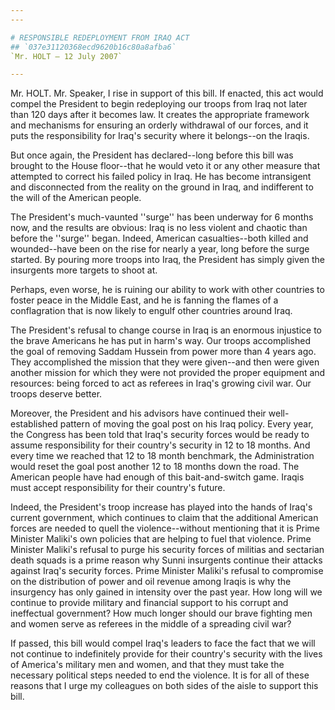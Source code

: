 ```yaml
---
---

# RESPONSIBLE REDEPLOYMENT FROM IRAQ ACT
## `037e31120368ecd9620b16c80a8afba6`
`Mr. HOLT — 12 July 2007`

---
```



Mr. HOLT. Mr. Speaker, I rise in support of this bill. If enacted, 
this act would compel the President to begin redeploying our troops 
from Iraq not later than 120 days after it becomes law. It creates the 
appropriate framework and mechanisms for ensuring an orderly withdrawal 
of our forces, and it puts the responsibility for Iraq's security where 
it belongs--on the Iraqis.

But once again, the President has declared--long before this bill was 
brought to the House floor--that he would veto it or any other measure 
that attempted to correct his failed policy in Iraq. He has become 
intransigent and disconnected from the reality on the ground in Iraq, 
and indifferent to the will of the American people.

The President's much-vaunted ''surge'' has been underway for 6 months 
now, and the results are obvious: Iraq is no less violent and chaotic 
than before the ''surge'' began. Indeed, American casualties--both 
killed and wounded--have been on the rise for nearly a year, long 
before the surge started. By pouring more troops into Iraq, the 
President has simply given the insurgents more targets to shoot at.

Perhaps, even worse, he is ruining our ability to work with other 
countries to foster peace in the Middle East, and he is fanning the 
flames of a conflagration that is now likely to engulf other countries 
around Iraq.

The President's refusal to change course in Iraq is an enormous 
injustice to the brave Americans he has put in harm's way. Our troops 
accomplished the goal of removing Saddam Hussein from power more than 4 
years ago. They accomplished the mission that they were given--and then 
were given another mission for which they were not provided the proper 
equipment and resources: being forced to act as referees in Iraq's 
growing civil war. Our troops deserve better.

Moreover, the President and his advisors have continued their well-
established pattern of moving the goal post on his Iraq policy. Every 
year, the Congress has been told that Iraq's security forces would be 
ready to assume responsibility for their country's security in 12 to 18 
months. And every time we reached that 12 to 18 month benchmark, the 
Administration would reset the goal post another 12 to 18 months down 
the road. The American people have had enough of this bait-and-switch 
game. Iraqis must accept responsibility for their country's future.

Indeed, the President's troop increase has played into the hands of 
Iraq's current government, which continues to claim that the additional 
American forces are needed to quell the violence--without mentioning 
that it is Prime Minister Maliki's own policies that are helping to 
fuel that violence. Prime Minister Maliki's refusal to purge his 
security forces of militias and sectarian death squads is a prime 
reason why Sunni insurgents continue their attacks against Iraq's 
security forces. Prime Minister Maliki's refusal to compromise on the 
distribution of power and oil revenue among Iraqis is why the 
insurgency has only gained in intensity over the past year. How long 
will we continue to provide military and financial support to his 
corrupt and ineffectual government? How much longer should our brave 
fighting men and women serve as referees in the middle of a spreading 
civil war?

If passed, this bill would compel Iraq's leaders to face the fact 
that we will not continue to indefinitely provide for their country's 
security with the lives of America's military men and women, and that 
they must take the necessary political steps needed to end the 
violence. It is for all of these reasons that I urge my colleagues on 
both sides of the aisle to support this bill.